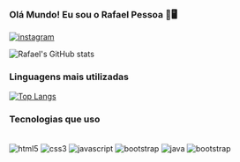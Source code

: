 ### Olá Mundo! Eu sou o Rafael Pessoa 🖖🖥️

[![instagram](https://img.shields.io/badge/Instagram-E4405F?style=for-the-badge&logo=instagram&logoColor=white)](https://www.instagram.com/rafael.f.pessoa/)

![Rafael's GitHub stats](https://github-readme-stats.vercel.app/api?username=rafafonpessoa&show_icons=true&theme=merko)

### Linguagens mais utilizadas
[![Top Langs](https://github-readme-stats.vercel.app/api/top-langs/?username=rafafonpessoa)](https://github.com/rafafonpessoa/github-readme-stats)

### Tecnologias que uso
<div style="display: incline_block"><br/>
    <img align=center alt="html5" src=https://img.shields.io/badge/HTML5-E34F26?style=for-the-badge&logo=html5&logoColor=white />
    <img align=center alt="css3" src=https://img.shields.io/badge/CSS3-1572B6?style=for-the-badge&logo=css3&logoColor=white  />
    <img align=center alt="javascript" src=https://img.shields.io/badge/JavaScript-F7DF1E?style=for-the-badge&logo=javascript&logoColor=black />
    <img align=center alt="bootstrap" src=https://img.shields.io/badge/Bootstrap-563D7C?style=for-the-badge&logo=bootstrap&logoColor=white />
    <img align=center alt="java" src=https://img.shields.io/badge/Java-ED8B00?style=for-the-badge&logo=openjdk&logoColor=white />
    <img align=center alt="bootstrap" src=https://img.shields.io/badge/Unity-100000?style=for-the-badge&logo=unity&logoColor=white />
</div>
